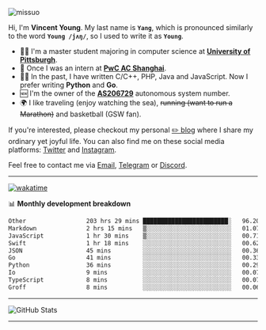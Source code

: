 <p align="left"> <img src="https://komarev.com/ghpvc/?username=missuo&label=Profile%20views&color=0e75b6&style=flat" alt="missuo" /> </p>


Hi, I'm **Vincent Young**. My last name is **`Yang`**, which is pronounced similarly to the word **`Young /jʌŋ/`**, so I used to write it as **`Young`**. 

-  👨‍🎓 I'm a master student majoring in computer science at [**University of Pittsburgh**](https://www.pitt.edu).
-  💼 Once I was an intern at **[PwC AC Shanghai](https://www.linkedin.com/company/pwc-ac-shanghai/)**.
-  👨‍💻 In the past, I have written C/C++, PHP, Java and JavaScript. Now I prefer writing **Python** and **Go**.
-  🆕 I'm the owner of the **[AS206729](https://bgp.tools/AS206729)** autonomous system number.
-  🌍 I like traveling (enjoy watching the sea), ~~running (want to run a Marathon)~~ and basketball (GSW fan).

If you're interested, please checkout my personal [✏️ blog](https://missuo.me/) where I share my ordinary yet joyful life. You can also find me on these social media platforms: [Twitter](https://twitter.com/m1ssuo) and [Instagram](https://www.instagram.com/m1ssuo).

Feel free to contact me via <a href="mailto:i@yyt.moe">Email</a>, [Telegram](https://t.me/missuo) or [Discord](https://discordapp.com/users/missuo#7448).

-------

[![wakatime](https://wakatime.com/badge/user/c13cd961-40ca-417a-afb6-1f9ea8ac295c.svg)](https://wakatime.com/@missuo)

📊 **Monthly development breakdown**
<!--START_SECTION:waka-->

```txt
Other                 203 hrs 29 mins ████████████████████████░   96.20 %
Markdown              2 hrs 15 mins   ▒░░░░░░░░░░░░░░░░░░░░░░░░   01.07 %
JavaScript            1 hr 30 mins    ▒░░░░░░░░░░░░░░░░░░░░░░░░   00.71 %
Swift                 1 hr 18 mins    ░░░░░░░░░░░░░░░░░░░░░░░░░   00.62 %
JSON                  45 mins         ░░░░░░░░░░░░░░░░░░░░░░░░░   00.36 %
Go                    41 mins         ░░░░░░░░░░░░░░░░░░░░░░░░░   00.33 %
Python                36 mins         ░░░░░░░░░░░░░░░░░░░░░░░░░   00.29 %
Io                    9 mins          ░░░░░░░░░░░░░░░░░░░░░░░░░   00.07 %
TypeScript            8 mins          ░░░░░░░░░░░░░░░░░░░░░░░░░   00.07 %
Groff                 8 mins          ░░░░░░░░░░░░░░░░░░░░░░░░░   00.06 %
```

<!--END_SECTION:waka-->

-------

![GitHub Stats](https://github-readme-stats-opal-alpha-76.vercel.app/api?username=missuo&show_icons=true&theme=transparent)

-------


